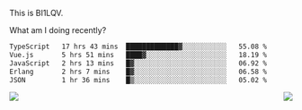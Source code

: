 This is BI1LQV.

What am I doing recently?

<!--START_SECTION:waka-->

```txt
TypeScript   17 hrs 43 mins  █████████████▓░░░░░░░░░░░   55.08 %
Vue.js       5 hrs 51 mins   ████▓░░░░░░░░░░░░░░░░░░░░   18.19 %
JavaScript   2 hrs 13 mins   █▓░░░░░░░░░░░░░░░░░░░░░░░   06.92 %
Erlang       2 hrs 7 mins    █▓░░░░░░░░░░░░░░░░░░░░░░░   06.58 %
JSON         1 hr 36 mins    █▒░░░░░░░░░░░░░░░░░░░░░░░   05.02 %
```

<!--END_SECTION:waka-->
<img align="right" src="https://github-readme-stats.vercel.app/api?username=bi1lqv&show_icons=true&count_private=true">

<img src="https://metrics.lecoq.io/bi1lqv?template=classic&base.activity=0&base.community=0&base.repositories=0&base.metadata=0&isocalendar=1&base=header%2C%20activity%2C%20community%2C%20repositories%2C%20metadata&base.indepth=false&base.hireable=false&isocalendar=false&isocalendar.duration=full-year&config.timezone=Asia%2FShanghai">
